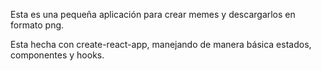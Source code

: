 Esta es una pequeña aplicación para crear memes y descargarlos en formato png.

Esta hecha con create-react-app, manejando de manera básica estados, componentes y hooks.